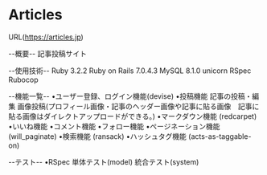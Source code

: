 # Articles
<ins></ins>

URL(https://articles.jp)

--概要--
  記事投稿サイト

--使用技術--
  Ruby 3.2.2
  Ruby on Rails 7.0.4.3 
  MySQL 8.1.0 
  unicorn
  RSpec 
  Rubocop

--機能一覧-- 
  •ユーザー登録、ログイン機能(devise) 
  •投稿機能
    記事の投稿・編集
    画像投稿(プロフィール画像・記事のヘッダー画像や記事に貼る画像　記事に貼る画像はダイレクトアップロードができる。)
  •マークダウン機能 (redcarpet)
  •いいね機能
  •コメント機能
  •フォロー機能
  •ページネーション機能 (will_paginate)
  •検索機能 (ransack)
  •ハッシュタグ機能 (acts-as-taggable-on)

  --テスト-- 
  •RSpec 
    単体テスト(model) 
    統合テスト(system) 
